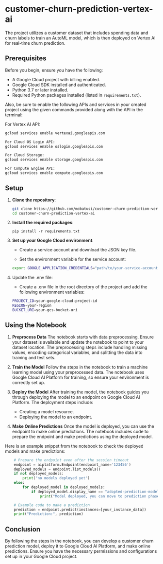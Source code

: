 # customer-churn-prediction-vertex-ai
The project utilizes a customer dataset that includes spending data and churn labels to train an AutoML model, which is then deployed on Vertex AI for real-time churn prediction.


## Prerequisites

Before you begin, ensure you have the following:

- A Google Cloud project with billing enabled.
- Google Cloud SDK installed and authenticated.
- Python 3.7 or later installed.
- Required Python packages installed (listed in `requirements.txt`).

Also, be sure to enable the following APIs and services in your created project using the given commands provided along with the API in the terminal:

For Vertex AI API:
```sh
gcloud services enable vertexai.googleapis.com

For Cloud OS Login API:
gcloud services enable oslogin.googleapis.com

For Cloud Storage:
gcloud services enable storage.googleapis.com

For Compute Engine API:
gcloud services enable compute.googleapis.com
```

## Setup

1. **Clone the repository**:
   ```sh
   git clone https://github.com/mobatusi/customer-churn-prediction-vertex-ai.git
   cd customer-churn-prediction-vertex-ai
2. **Install the required packages**:

    ```
    pip install -r requirements.txt
    ```

3. **Set up your Google Cloud environment**:
    - Create a service account and download the JSON key file.

    - Set the environment variable for the service account:

    ```sh
    export GOOGLE_APPLICATION_CREDENTIALS="path/to/your-service-account-key.json"
    ```
4. Update the .env file:
    - Create a .env file in the root directory of the project and add the following environment variables:

    ```sh
    PROJECT_ID=your-google-cloud-project-id
    REGION=your-region
    BUCKET_URI=your-gcs-bucket-uri
    ```

## Using the Notebook
1. **Preprocess Data**
The notebook starts with data preprocessing. Ensure your dataset is available and update the notebook to point to your dataset location. The preprocessing steps include handling missing values, encoding categorical variables, and splitting the data into training and test sets.

2. **Train the Model**
Follow the steps in the notebook to train a machine learning model using your preprocessed data. The notebook uses Google Cloud AI Platform for training, so ensure your environment is correctly set up.

3. **Deploy the Model**
After training the model, the notebook guides you through deploying the model to an endpoint on Google Cloud AI Platform. The deployment steps include:

    - Creating a model resource.
    - Deploying the model to an endpoint.
4. **Make Online Predictions**
Once the model is deployed, you can use the endpoint to make online predictions. The notebook includes code to prepare the endpoint and make predictions using the deployed model.

Here is an example snippet from the notebook to check the deployed models and make predictions:

```python
    # Prepare the endpoint even after the session timeout
    endpoint = aiplatform.Endpoint(endpoint_name='123456')
    deployed_models = endpoint.list_models()
    if not deployed_models:
        print("no models deployed yet")
    else:
        for deployed_model in deployed_models:
            if deployed_model.display_name == "adopted-prediction-model":
                print("Model deployed, you can move to prediction phase")

    # Example code to make a prediction
    prediction = endpoint.predict(instances=[your_instance_data])
    print("Prediction:", prediction)
```    

## Conclusion
By following the steps in the notebook, you can develop a customer churn prediction model, deploy it to Google Cloud AI Platform, and make online predictions. Ensure you have the necessary permissions and configurations set up in your Google Cloud project.